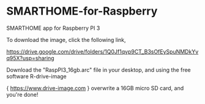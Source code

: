 # SMARTHOME-for-Raspberry
SMARTHOME app for Raspberry PI 3

To download the image, click the following link, 

https://drive.google.com/drive/folders/1Q0Jf1qvp9CT_B3sOfEySpuNMDkYvq95X?usp=sharing

Download the "RaspPI3_16gb.arc" file in your desktop, and using the free software R-drive-image 

{ https://www.drive-image.com } overwrite a 16GB micro SD card, and you're done!
